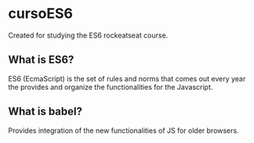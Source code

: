 # cursoES6
Created for studying the ES6 rockeatseat course.


## What is ES6?
ES6 (EcmaScript) is the set of rules and norms that comes out every year the provides and organize the functionalities for the Javascript.

## What is babel?
 Provides integration of the new functionalities of JS for older browsers.